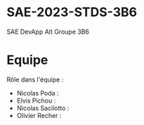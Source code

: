 # SAE-2023-STDS-3B6
SAE DevApp Alt Groupe 3B6


# Equipe

Rôle dans l'équipe :

* Nicolas Poda : 
* Elvis Pichou :
* Nicolas Sacilotto :
* Olivier Recher :
